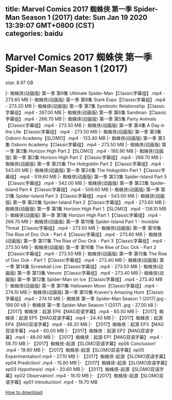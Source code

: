 
title: Marvel Comics 2017 蜘蛛侠 第一季 Spider-Man Season 1 (2017)
date: Sun Jan 19 2020 13:39:07 GMT+0800 (CST)    
categories: baidu
---

# Marvel Comics 2017 蜘蛛侠 第一季 Spider-Man Season 1 (2017)
size: 8.97 GB
 
 
|- 蜘蛛侠(动画版) 第一季 第9集 Ultimate Spider-Man【Classic字幕组】.mp4 - 273.60 MB
|- 蜘蛛侠(动画版) 第一季 第8集 Stark Expo【Classic字幕组】.mp4 - 273.20 MB
|- 蜘蛛侠(动画版) 第一季 第7集 Symbiotic Relationship【Classic字幕组】.mp4 - 267.00 MB
|- 蜘蛛侠(动画版) 第一季 第6集 Sandman【Classic字幕组】.mp4 - 266.70 MB
|- 蜘蛛侠(动画版) 第一季 第5集 Party Animals【Classic字幕组】.mp4 - 273.50 MB
|- 蜘蛛侠(动画版) 第一季 第4集 A Day in the Life【Classic字幕组】.mp4 - 273.50 MB
|- 蜘蛛侠(动画版) 第一季 第3集 Osborn Academy【SLOMO】.mp4 - 133.40 MB
|- 蜘蛛侠(动画版) 第一季 第3集 Osborn Academy【Classic字幕组】.mp4 - 273.50 MB
|- 蜘蛛侠(动画版) 第一季 第2集 Horizon High Part 2【SLOMO】.mp4 - 180.90 MB
|- 蜘蛛侠(动画版) 第一季 第2集 Horizon High Part 2【Classic字幕组】.mp4 - 266.70 MB
|- 蜘蛛侠(动画版) 第一季 第25集 The Hobgoblin Part 2【Classic字幕组】.mp4 - 543.00 MB
|- 蜘蛛侠(动画版) 第一季 第24集 The Hobgoblin Part 1【Classic字幕组】.mp4 - 519.60 MB
|- 蜘蛛侠(动画版) 第一季 第23集 Spider-Island Part 5【Classic字幕组】.mp4 - 542.00 MB
|- 蜘蛛侠(动画版) 第一季 第22集 Spider-Island Part 4【Classic字幕组】.mp4 - 509.60 MB
|- 蜘蛛侠(动画版) 第一季 第21集 Spider-Island Part 3【Classic字幕组】.mp4 - 543.00 MB
|- 蜘蛛侠(动画版) 第一季 第20集 Spider-Island Part 2【Classic字幕组】.mp4 - 273.60 MB
|- 蜘蛛侠(动画版) 第一季 第1集 Horizon High Part 1【SLOMO】.mp4 - 138.10 MB
|- 蜘蛛侠(动画版) 第一季 第1集 Horizon High Part 1【Classic字幕组】.mp4 - 266.70 MB
|- 蜘蛛侠(动画版) 第一季 第19集 Spider-Island Part 1 - Invisible Threat【Classic字幕组】.mp4 - 273.50 MB
|- 蜘蛛侠(动画版) 第一季 第18集 The Rise of Doc Ock - Part 4【Classic字幕组】.mp4 - 273.60 MB
|- 蜘蛛侠(动画版) 第一季 第17集 The Rise of Doc Ock - Part 3【Classic字幕组】.mp4 - 273.50 MB
|- 蜘蛛侠(动画版) 第一季 第16集 The Rise of Doc Ock - Part 2【Classic字幕组】.mp4 - 273.50 MB
|- 蜘蛛侠(动画版) 第一季 第15集 The Rise of Doc Ock - Part 1【Classic字幕组】.mp4 - 273.40 MB
|- 蜘蛛侠(动画版) 第一季 第14集 Screwball Live【Classic字幕组】.mp4 - 273.50 MB
|- 蜘蛛侠(动画版) 第一季 第13集 Venom【Classic字幕组】.mp4 - 273.40 MB
|- 蜘蛛侠(动画版) 第一季 第12集 Spider-Man on Ice【Classic字幕组】.mp4 - 273.40 MB
|- 蜘蛛侠(动画版) 第一季 第11集 Halloween Moon【Classic字幕组】.mp4 - 274.10 MB
|- 蜘蛛侠(动画版) 第一季 第10集 Kraven's Amazing Hunt【Classic字幕组】.mp4 - 274.10 MB
|- 蜘蛛侠 第一季 Spider-Man Season 1 (2017).jpg - 199.00 kB
|- 蜘蛛侠 第一季 Spider-Man Season 1 (2017) .jpg - 27.00 kB
|- 【2017】蜘蛛侠：起源 EP6【MAG双语字幕】.mp4 - 60.50 MB
|- 【2017】蜘蛛侠：起源 EP5【MAG双语字幕】.mp4 - 24.40 MB
|- 【2017】蜘蛛侠：起源 EP4【MAG双语字幕】.mp4 - 48.20 MB
|- 【2017】蜘蛛侠：起源 EP3【MAG双语字幕】.mp4 - 60.00 MB
|- 【2017】蜘蛛侠：起源 EP2【MAG双语字幕】.mp4 - 48.00 MB
|- 【2017】蜘蛛侠：起源 EP1【MAG双语字幕】.mp4 - 58.70 MB
|- 【2017】蜘蛛侠-起源【SLOMO双语字幕】ep06 Conclusion! .mp4 - 19.90 MB
|- 【2017】蜘蛛侠-起源【SLOMO双语字幕】ep05 Experimentation!.mp4 - 27.10 MB
|- 【2017】蜘蛛侠-起源【SLOMO双语字幕】ep04 Prediction! .mp4 - 15.80 MB
|- 【2017】蜘蛛侠-起源【SLOMO双语字幕】ep03 Hypothesis! .mp4 - 20.60 MB
|- 【2017】蜘蛛侠-起源【SLOMO双语字幕】ep02 Observation! .mp4 - 16.10 MB
|- 【2017】蜘蛛侠-起源【SLOMO双语字幕】ep01 Introduction! .mp4 - 19.70 MB

[How to download](https://bpcam.bemobtrk.com/go/2ceec3aa-1ca2-46d6-b9ff-aaa5c184517c?jno=5500)